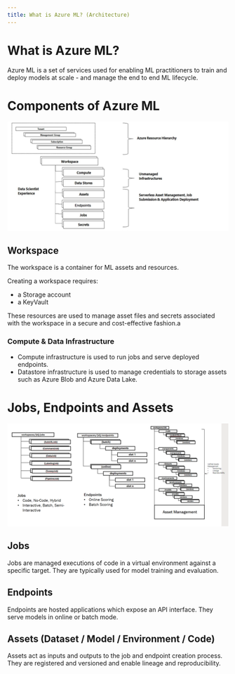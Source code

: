 ```yaml
---
title: What is Azure ML? (Architecture)
---
```


# What is Azure ML?
Azure ML is a set of services used for enabling ML practitioners to train and deploy models at scale - and manage the end to end ML lifecycle.

# Components of Azure ML

![img](PUBLIC_MODEL.png)

## Workspace
The workspace is a container for ML assets and resources.

Creating a workspace requires:
- a Storage account
- a KeyVault

These resources are used to manage asset files and secrets associated with the workspace in a secure and cost-effective fashion.a

### Compute & Data Infrastructure
- Compute infrastructure is used to run jobs and serve deployed endpoints.
- Datastore infrastructure is used to manage credentials to storage assets such as Azure Blob and Azure Data Lake.

# Jobs, Endpoints and Assets
![img](jobs_endpoints_assets.png)

## Jobs
Jobs are managed executions of code in a virtual environment against a specific target. They are typically used for model training and evaluation.

## Endpoints
Endpoints are hosted applications which expose an API interface. They serve models in online or batch mode.

## Assets (Dataset / Model / Environment / Code)
Assets act as inputs and outputs to the job and endpoint creation process.
They are registered and versioned and enable lineage and reproducibility.


